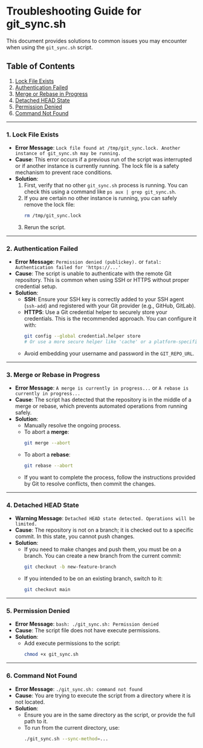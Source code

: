 # Troubleshooting Guide for git_sync.sh

This document provides solutions to common issues you may encounter when using the `git_sync.sh` script.

## Table of Contents
1.  [Lock File Exists](#1-lock-file-exists)
2.  [Authentication Failed](#2-authentication-failed)
3.  [Merge or Rebase in Progress](#3-merge-or-rebase-in-progress)
4.  [Detached HEAD State](#4-detached-head-state)
5.  [Permission Denied](#5-permission-denied)
6.  [Command Not Found](#6-command-not-found)

---

### 1. Lock File Exists

-   **Error Message**: `Lock file found at /tmp/git_sync.lock. Another instance of git_sync.sh may be running.`
-   **Cause**: This error occurs if a previous run of the script was interrupted or if another instance is currently running. The lock file is a safety mechanism to prevent race conditions.
-   **Solution**:
    1.  First, verify that no other `git_sync.sh` process is running. You can check this using a command like `ps aux | grep git_sync.sh`.
    2.  If you are certain no other instance is running, you can safely remove the lock file:
        ```bash
        rm /tmp/git_sync.lock
        ```
    3.  Rerun the script.

---

### 2. Authentication Failed

-   **Error Message**: `Permission denied (publickey).` or `fatal: Authentication failed for 'https://...'`
-   **Cause**: The script is unable to authenticate with the remote Git repository. This is common when using SSH or HTTPS without proper credential setup.
-   **Solution**:
    -   **SSH**: Ensure your SSH key is correctly added to your SSH agent (`ssh-add`) and registered with your Git provider (e.g., GitHub, GitLab).
    -   **HTTPS**: Use a Git credential helper to securely store your credentials. This is the recommended approach. You can configure it with:
        ```bash
        git config --global credential.helper store
        # Or use a more secure helper like 'cache' or a platform-specific one.
        ```
    -   Avoid embedding your username and password in the `GIT_REPO_URL`.

---

### 3. Merge or Rebase in Progress

-   **Error Message**: `A merge is currently in progress...` or `A rebase is currently in progress...`
-   **Cause**: The script has detected that the repository is in the middle of a merge or rebase, which prevents automated operations from running safely.
-   **Solution**:
    -   Manually resolve the ongoing process.
    -   To abort a **merge**:
        ```bash
        git merge --abort
        ```
    -   To abort a **rebase**:
        ```bash
        git rebase --abort
        ```
    -   If you want to complete the process, follow the instructions provided by Git to resolve conflicts, then commit the changes.

---

### 4. Detached HEAD State

-   **Warning Message**: `Detached HEAD state detected. Operations will be limited.`
-   **Cause**: The repository is not on a branch; it is checked out to a specific commit. In this state, you cannot push changes.
-   **Solution**:
    -   If you need to make changes and push them, you must be on a branch. You can create a new branch from the current commit:
        ```bash
        git checkout -b new-feature-branch
        ```
    -   If you intended to be on an existing branch, switch to it:
        ```bash
        git checkout main
        ```

---

### 5. Permission Denied

-   **Error Message**: `bash: ./git_sync.sh: Permission denied`
-   **Cause**: The script file does not have execute permissions.
-   **Solution**:
    -   Add execute permissions to the script:
        ```bash
        chmod +x git_sync.sh
        ```

---

### 6. Command Not Found

-   **Error Message**: `./git_sync.sh: command not found`
-   **Cause**: You are trying to execute the script from a directory where it is not located.
-   **Solution**:
    -   Ensure you are in the same directory as the script, or provide the full path to it.
    -   To run from the current directory, use:
        ```bash
        ./git_sync.sh --sync-method=...
        ```